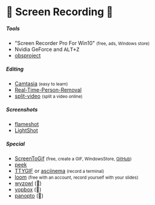 # 🎥 Screen Recording 🎥

<div class="row row-cols-md-2 mt-4"><div>

##### Tools

* "Screen Recorder Pro For Win10" <small>(free, ads, Windows store)</small>
* Nvidia GeForce and <kbd>ALT+Z</kbd>
* [obsproject](https://obsproject.com/)

##### Editing

* [Camtasia](https://www.techsmith.com/video-editor.html) <small>(easy to learn)</small>
* [Real-Time-Person-Removal](https://github.com/jasonmayes/Real-Time-Person-Removal)
* [split-video](https://split-video.com/) <small>(split a video online)</small>
</div><div>

##### Screenshots

* [flameshot](https://github.com/flameshot-org/flameshot)
* [LightShot](https://app.prntscr.com/en/index.html)

##### Special

* [ScreenToGif](https://www.screentogif.com/) <small>(free, create a GIF, WindowsStore, [GitHub](https://github.com/NickeManarin/ScreenToGif))</small>
* [peek](https://github.com/phw/peek)
* [TTYGIF](https://github.com/icholy/ttygif) or [asciinema](https://asciinema.org/) <small>(record a terminal)</small>
* [loom](https://www.loom.com/) <small>(free with an account, record yourself with your slides)</small>
* [wyzowl](https://www.wyzowl.com/) (👻)
* [yopbox](https://www.yopbox.com/) (👻)
* [panopto](https://www.panopto.com/) (👻)
</div></div>